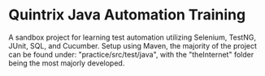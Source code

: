 # Quintrix Java Automation Training
A sandbox project for learning test automation utilizing Selenium, TestNG, JUnit, SQL, and Cucumber.
Setup using Maven, the majority of the project can be found under:
"practice/src/test/java", with the "theInternet" folder being the most majorly developed.
